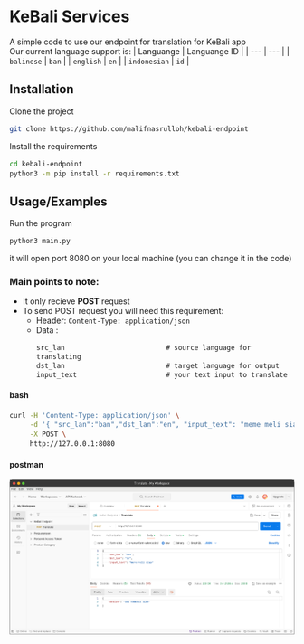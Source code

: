 
# KeBali Services

A simple code to use our endpoint for translation for KeBali app
<br>
Our current language support is:
| Languange | Languange ID |
| --- | --- |
| `balinese` | `ban` |
| `english` | `en` |
| `indonesian` | `id` |


## Installation

Clone the project
```bash
git clone https://github.com/malifnasrulloh/kebali-endpoint
```

Install the requirements
```bash
cd kebali-endpoint
python3 -m pip install -r requirements.txt
```
## Usage/Examples

Run the program
```bash
python3 main.py
```
it will open port 8080 on your local machine (you can change it in the code)

### Main points to note:
- It only recieve <b>POST</b> request
- To send POST request you will need this requirement:
    - Header: ``` Content-Type: application/json ```
    - Data :
        ``` 
        src_lan                         # source language for translating
        dst_lan                         # target language for output
        input_text                      # your text input to translate
        ```
        


#### bash
```bash
curl -H 'Content-Type: application/json' \
     -d '{ "src_lan":"ban","dst_lan":"en", "input_text": "meme meli siap"}' \
     -X POST \
     http://127.0.0.1:8080
```
#### postman
<img src="doc/postman.png">
